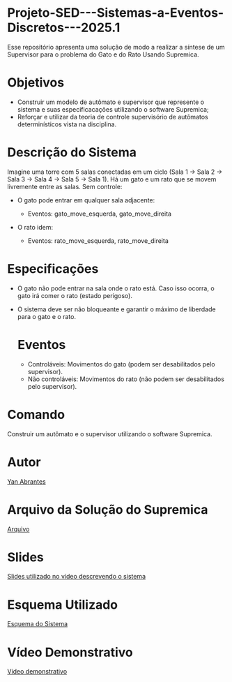 # Projeto-SED---Sistemas-a-Eventos-Discretos---2025.1
Esse repositório apresenta uma solução de modo a realizar a síntese de um Supervisor para o problema do Gato e do Rato Usando Supremica.

# Objetivos

- Construir um modelo de autômato e supervisor que represente o sistema e suas especificacações utilizando o software Supremica;
- Reforçar e utilizar da teoria de controle supervisório de autômatos determinísticos vista na disciplina.

# Descrição do Sistema

Imagine uma torre com 5 salas conectadas em um ciclo (Sala 1 → Sala 2 → Sala 3 → Sala 4 → Sala 5 → Sala 1). Há um gato e um rato que se movem livremente entre as salas. Sem controle:

- O gato pode entrar em qualquer sala adjacente:
  - Eventos: gato_move_esquerda, gato_move_direita

- O rato idem:
  - Eventos: rato_move_esquerda, rato_move_direita

# Especificações

- O gato não pode entrar na sala onde o rato está. Caso isso ocorra, o gato irá comer o rato (estado perigoso).
- O sistema deve ser não bloqueante e garantir o máximo de liberdade para o gato e o rato.

  # Eventos

  - Controláveis: Movimentos do gato (podem ser desabilitados pelo supervisor).
  - Não controláveis: Movimentos do rato (não podem ser desabilitados pelo supervisor).

 # Comando
 Construir um autômato e o supervisor utilizando o software Supremica.

 # Autor

 [Yan Abrantes](https://github.com/yanz1n)

 # Arquivo da Solução do Supremica

 [Arquivo](https://github.com/yanz1n/Projeto-SED---Sistemas-a-Eventos-Discretos---2025.1/blob/main/ProjetoSED_Salas.wmod)

 # Slides

 [Slides utilizado no vídeo descrevendo o sistema](https://github.com/yanz1n/Projeto-SED---Sistemas-a-Eventos-Discretos---2025.1/blob/main/Apresentacao_ProjetoSED.pdf)

 # Esquema Utilizado
[Esquema do Sistema](https://github.com/yanz1n/Projeto-SED---Sistemas-a-Eventos-Discretos---2025.1/blob/main/Esquema_remodelado.png)

 # Vídeo Demonstrativo
 
[Vídeo demonstrativo](https://drive.google.com/file/d/1mEHa9MMcA8azv8ORKV6Zb5ost1DCAewS/view?usp=sharing)
 
